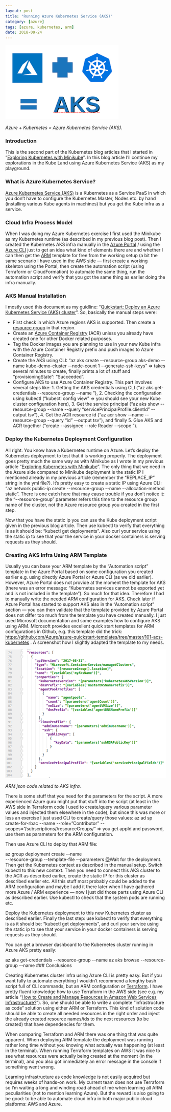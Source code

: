 ```yaml
---
layout: post
title: "Running Azure Kubernetes Service (AKS)"
category: [azure]
tags: [azure, kubernetes, arm]
date: 2018-09-24
---
```


![](/img/2018-09-24-running-azure-kubernetes-service-aks_img_1.png)

*Azure + Kubernetes = Azure Kubernetes Service (AKS).*

### Introduction

This is the second part of the Kubernetes blog articles that I started in “[Exploring Kubernetes with Minikube](https://medium.com/@kari.marttila/exploring-kubernetes-with-minikube-c90c60b25e81)”. In this blog article I’ll continue my explorations in the Kube Land using Azure Kubernetes Service (AKS) as my playground.

### What is Azure Kubernetes Service?

[Azure Kubernetes Service (AKS)](https://azure.microsoft.com/en-us/services/kubernetes-service/) is a Kubernetes as a Service PaaS in which you don’t have to configure the Kubernetes Master, Nodes etc. by hand (installing various Kube agents in machines) but you get the Kube infra as a service.

### Cloud Infra Process Model

When I was doing my Azure Kubernetes exercise I first used the Minikube as my Kubernetes runtime (as described in my previous blog post). Then I created the Kubernetes AKS infra manually in the [Azure Portal](https://azure.microsoft.com/en-us/features/azure-portal/) / using the [Azure CLI](https://docs.microsoft.com/en-us/cli/azure/?view=azure-cli-latest) just to get an idea what kind of elements there are and whether I can then get the [ARM](https://docs.microsoft.com/en-us/azure/azure-resource-manager/resource-group-overview) template for free from the working setup (a bit the same scenario I have used in the AWS side — first create a working skeleton using the Portal, then create the automation script (using Terraform or CloudFormation) to automate the same thing, run the automation script and verify that you got the same thing as earlier doing the infra manually.

### AKS Manual Installation

I mostly used this document as my guidline: “[Quickstart: Deploy an Azure Kubernetes Service (AKS) cluster](https://docs.microsoft.com/en-us/azure/aks/kubernetes-walkthrough)”. So, basically the manual steps were:

* First check in which Azure regions AKS is supported. Then create a [resource group](https://docs.microsoft.com/en-us/azure/azure-resource-manager/resource-group-overview#resource-groups) in that region.
* Create an [Azure Container Registry](https://azure.microsoft.com/en-us/services/container-registry/) (ACR) unless you already have created one for other Docker related purposes.
* Tag the Docker images you are planning to use in your new Kube infra with the Azure Container Registry prefix and push images to Azure Container Registry.
* Create the AKS using CLI: “az aks create --resource-group aks-demo --name kube-demo-cluster --node-count 1 --generate-ssh-keys” => takes several minutes to create, finally prints a lot of stuff and “provisioningState”: “Succeeded”.
* Configure AKS to use Azure Container Registry. This part involves several steps like: 1. Getting the AKS credentials using CLI (“az aks get-credentials --resource-group <your-resource-group-name> --name <your-kube-cluster-name>”), 2. Checking the configuration using kubectl (“kubectl config view” => you should see your new Kube cluster configuration here), 3. Get the service principal (“az aks show --resource-group <your-resource-group-name> --name <your-kube-cluster-name> --query “servicePrincipalProfile.clientId” --output tsv”), 4. Get the ACR resource id (“az acr show --name <your-docker-registry-name> --resource-group <your-resource-group-name> --query “id” --output tsv”), and finally 5. Glue AKS and ACR together (“create --assignee <Service-Principal-id> --role Reader --scope <ACR-Registry-Resource-id>”).
### Deploy the Kubernetes Deployment Configuration

All right. You know have a Kubernetes runtime on Azure. Let’s deploy the Kubernetes deployment to test that it is working properly. The deployment goes pretty much the same way as with Minikube as I wrote in my previous article “[Exploring Kubernetes with Minikube](https://medium.com/@kari.marttila/exploring-kubernetes-with-minikube-c90c60b25e81)”. The only thing that we need in the Azure side compared to Minikube deployment is the static IP I mentioned already in my previous article (remember the “REPLACE_IP” string in the yml file?). It’s pretty easy to create a static IP using Azure CLI: “az network public-ip create --resource-group <resource-group-name-of-the-cluster> --name <give-some-name-for-static-ip>--allocation-method static”. There is one catch here that may cause trouble if you don’t notice it: the “--resource-group” parameter refers this time to the resource group name of the cluster, not the Azure resource group you created in the first step.

Now that you have the static ip you can use the Kube deployment script given in the previous blog article. Then use kubectl to verify that everything is as it should be: “kubectl get deployments”. Also curl your service using the static ip to see that your the service in your docker containers is serving requests as they should.

### Creating AKS Infra Using ARM Template

Usually you can base your ARM template by the “Automation script” template in the Azure Portal based on some configuration you created earlier e.g. using directly Azure Portal or Azure CLI (as we did earlier). However, Azure Portal does not provide at the moment the template for AKS (there was an error message: “Kubernetes services cannot be exported yet and is not included in the template”). So much for that idea. Therefore I had to manually write the needed ARM configuration for AKS. Check later if Azure Portal has started to support AKS also in the “Automation script” section — you can then validate that the template provided by Azure Portal does not differ too much from the template you have created manually. I just used Microsoft documentation and some examples how to configure AKS using ARM. Microsoft provides excellent quick start templates for ARM configurations in Github, e.g. this template did the trick: <https://github.com/Azure/azure-quickstart-templates/tree/master/101-acs-kubernetes> . A screenshot how I slightly adapted the template to my needs.

![](/img/2018-09-24-running-azure-kubernetes-service-aks_img_2.png)

*ARM json code related to AKS infra.*

There is some stuff that you need for the parameters for the script. A more experienced Azure guru might put that stuff into the script (at least in the AWS side in Terraform code I used to create/query various parameter values and injected them elsewhere in the code), but since this was more or less an exercise I just used CLI to create/query those values: az ad sp create-for-rbac --name <your-service-provider-name> --role=”Contributor” --scopes=”/subscriptions/<subscriptionID>/resourceGroups/<your-resource-group-name>” => you get appId and password, use them as parameters for the ARM configuration.

Then use Azure CLI to deploy that ARM file:

az group deployment create --name <your-deployment-name>  
--resource-group <your-resource-group-name> --template-file <your-json-file> --parameters [@](http://twitter.com/aks "Twitter profile for @aks")<your-json-parameters-file>Wait for the deployment. Then get the Kubernetes context as described in the manual setup. Switch kubectl to this new context. Then you need to connect this AKS cluster to the ACR as described earlier, create the static IP for this cluster as described earlier etc. All this stuff most probably could be added to the ARM configuration and maybe I add it there later when I have gathered more Azure / ARM experience — now I just did those parts using Azure CLI as described earlier. Use kubectl to check that the system pods are running etc.

Deploy the Kubernetes deployment to this new Kubernetes cluster as described earlier. Finally the last step: use kubectl to verify that everything is as it should be: “kubectl get deployments”, and curl your service using the static ip to see that your service in your docker containers is serving requests as they should.

You can get a browser dashboard to the Kubernetes cluster running in Azure AKS pretty easily:

az aks get-credentials --resource-group <your-resource-group-name> --name <your-kube-cluster-name>az aks browse --resource-group <your-resource-group-name> --name <your-kube-cluster-name>### Conclusions

Creating Kubernetes cluster infra using Azure CLI is pretty easy. But if you want fully to automate everything I wouldn’t recommend a lengthy bash script full of CLI commands, but an ARM configuration or [Terraform](https://www.terraform.io/). I have pretty fluent knowledge how to use Terraform in the AWS side (see e.g. my article “[How to Create and Manage Resources in Amazon Web Services Infrastructure?](https://medium.com/tieto-developers/how-to-create-and-manage-resources-in-amazon-web-services-infrastructure-f9af85b77c4a)”). So, one should be able to write a complete “infrastructure as code” solution using either ARM or Terraform. This kind of solution code should be able to create all needed resources in the right order and inject the already created resource names/ids to the next resources (to be created) that have dependencies for them.

When comparing Terraform and ARM there was one thing that was quite apparent. When deploying ARM template the deployment was running rather long time without you knowing what actually was happening (at least in the terminal). When running Terraform templates on AWS it was nice to see what resources were actually being created at the moment (in the terminal), and you also got immediately an error message in the console if something went wrong.

Learning infrastructure as code knowledge is not easily acquired but requires weeks of hands-on work. My current team does not use Terraform so I’m waiting a long and winding road ahead of me when learning all ARM peculiarities (not to mention learning Azure). But the reward is also going to be good: to be able to automate cloud infra in both major public cloud platforms: AWS and Azure.

  

